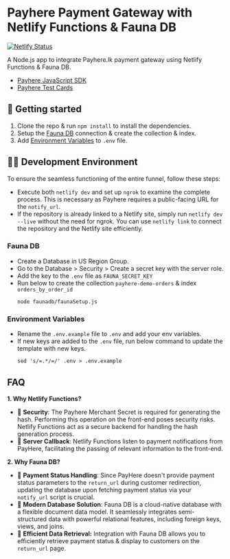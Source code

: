 # Payhere Payment Gateway with Netlify Functions & Fauna DB

[![Netlify Status](https://api.netlify.com/api/v1/badges/2980db89-af0d-47f1-84f0-ef19414bead6/deploy-status)](https://app.netlify.com/sites/praba-payhere-with-netlify-functions/deploys)

A Node.js app to integrate Payhere.lk payment gateway using Netlify Functions & Fauna DB.

- [Payhere JavaScript SDK](https://support.payhere.lk/api-&-mobile-sdk/javascript-sdk)
- [Payhere Test Cards](https://support.payhere.lk/sandbox-and-testing)

## 🚀 Getting started

1. Clone the repo & run `npm install` to install the dependencies.
2. Setup the [Fauna DB](#fauna-db) connection & create the collection & index.
3. Add [Environment Variables](#environment-variables) to `.env` file.

## 👨‍💻 Development Environment

To ensure the seamless functioning of the entire funnel, follow these steps:

- Execute both `netlify dev` and set up `ngrok` to examine the complete process. This is necessary as Payhere requires a public-facing URL for the `notify_url`.
- If the repository is already linked to a Netlify site, simply run `netlify dev --live` without the need for ngrok. You can use `netlify link` to connect the repository and the Netlify site efficiently.

### Fauna DB

- Create a Database in US Region Group.
- Go to the Database > Security > Create a secret key with the server role.
- Add the key to the `.env` file as `FAUNA_SECRET_KEY`
- Run below to create the collection `payhere-demo-orders` & index `orders_by_order_id`
  ```shell
  node faunadb/faunaSetup.js
  ```

### Environment Variables

- Rename the `.env.example` file to `.env` and add your env variables.
- If new keys are added to the `.env` file, run below command to update the template with new keys.
  ```shell
  sed 's/=.*/=/' .env > .env.example
  ```

## FAQ

**1. Why Netlify Functions?**

- 🔐 **Security**: The Payhere Merchant Secret is required for generating the hash. Performing this operation on the front-end poses security risks. Netlify Functions act as a secure backend for handling the hash generation process.
- 📡 **Server Callback**: Netlify Functions listen to payment notifications from PayHere, facilitating the passing of relevant information to the front-end.

**2. Why Fauna DB?**

- 🏦 **Payment Status Handling**: Since PayHere doesn't provide payment status parameters to the `return_url` during customer redirection, updating the database upon fetching payment status via your `notify_url` script is crucial.
- 🏢 **Modern Database Solution**: Fauna DB is a cloud-native database with a flexible document data model. It seamlessly integrates semi-structured data with powerful relational features, including foreign keys, views, and joins.
- 🔁 **Efficient Data Retrieval:** Integration with Fauna DB allows you to efficiently retrieve payment status & display to customers on the `return_url` page.

